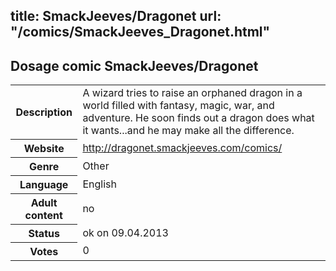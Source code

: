 title: SmackJeeves/Dragonet
url: "/comics/SmackJeeves_Dragonet.html"
---
Dosage comic SmackJeeves/Dragonet
-----------------------------------------

<table class="comicinfo">
<tr>
<th>Description</th><td>A wizard tries to raise an orphaned dragon in a world filled with fantasy, magic, war, and adventure. He soon finds out a dragon does what it wants...and he may make all the difference.</td>
</tr>
<tr>
<th>Website</th><td><a href="http://dragonet.smackjeeves.com/comics/">http://dragonet.smackjeeves.com/comics/</a></td>
</tr>
<tr>
<th>Genre</th><td>Other</td>
</tr>
<tr>
<th>Language</th><td>English</td>
</tr>
<tr>
<th>Adult content</th><td>no</td>
</tr>
<tr>
<th>Status</th><td>ok on 09.04.2013</td>
</tr>
<tr>
<th>Votes</th><td>0</div></td>
</tr>
</table>
